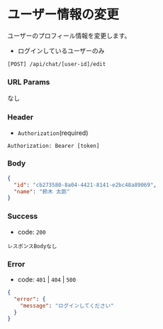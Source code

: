 # ユーザー情報の変更

ユーザーのプロフィール情報を変更します。

- ログインしているユーザーのみ

```
[POST] /api/chat/[user-id]/edit
```

### URL Params

なし

### Header

- `Authorization`(required)

```text
Authorization: Bearer [token]
```

### Body

```json
{
  "id": "cb273580-8a04-4421-8141-e2bc48a89069",
  "name": "鈴木 太郎"
}
```

### Success

- code: `200`

```text
レスポンスBodyなし
```

### Error

- code: `401` | `404` | `500`

```json
{
  "error": {
    "message": "ログインしてください"
  }
}
```

